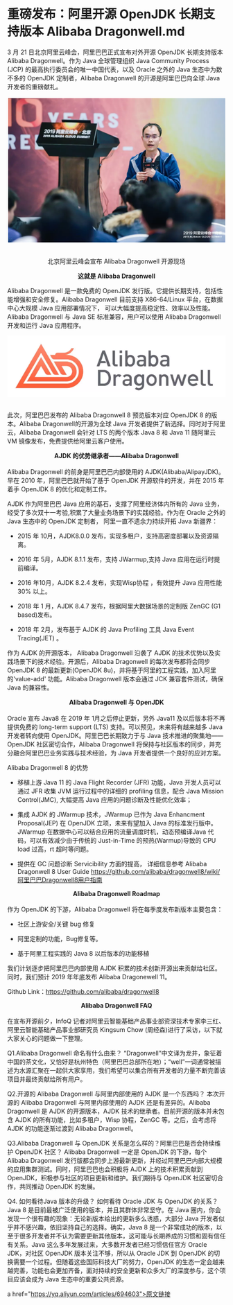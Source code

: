 # 重磅发布：阿里开源 OpenJDK 长期支持版本 Alibaba Dragonwell.md

3 月 21 日北京阿里云峰会，阿里巴巴正式宣布对外开源 OpenJDK 长期支持版本 Alibaba Dragonwell。作为 Java 全球管理组织 Java Community Process (JCP) 的最高执行委员会的唯一中国代表，以及 Oracle 之外的 Java 生态中为数不多的 OpenJDK 定制者，Alibaba Dragonwell 的开源是阿里巴巴向全球 Java 开发者的重磅献礼。

<div style="text-align:center" align="center">
<img src="/images/重磅发布：阿里开源 OpenJDK 长期支持版本 Alibaba Dragonwell1.png" align="center" />
</div>

</br>

<div style="text-align:center" align="center">

北京阿里云峰会宣布 Alibaba Dragonwell 开源现场

<b>这就是 Alibaba Dragonwell</b>
</div>



Alibaba Dragonwell 是一款免费的 OpenJDK 发行版。它提供长期支持，包括性能增强和安全修复。Alibaba Dragonwell 目前支持 X86-64/Linux 平台，在数据中心大规模 Java 应用部署情况下， 可以大幅度提高稳定性、效率以及性能。Alibaba Dragonwell 与 Java SE 标准兼容，用户可以使用 Alibaba Dragonwell 开发和运行 Java 应用程序。


<div style="text-align:center" align="center">
<img src="/images/重磅发布：阿里开源 OpenJDK 长期支持版本 Alibaba Dragonwell2.png" align="center" />
</div>

</br>


此次，阿里巴巴发布的 Alibaba Dragonwell 8 预览版本对应 OpenJDK 8 的版本。Alibaba Dragonwell的开源为全球 Java 开发者提供了新选择。同时对于阿里云，Alibaba Dragonwell 会针对 LTS 的两个版本 Java 8 和 Java 11 随阿里云 VM 镜像发布，免费提供给阿里云客户使用。




<div style="text-align:center" align="center">
<b>AJDK 的优势继承者——Alibaba Dragonwell</b>
</div>
</br>
Alibaba Dragonwell 的前身是阿里巴巴内部使用的 AJDK(Alibaba/AlipayJDK)。早在 2010 年，阿里巴巴就开始了基于 OpenJDK 开源软件的开发，并在 2015 年着手 OpenJDK 8 的优化和定制工作。


AJDK 作为阿里巴巴 Java 应用的基石，支撑了阿里经济体内所有的 Java 业务，经受了多次双十一考验,积累了大量业务场景下的实践经验。作为在 Oracle 之外的 Java 生态中的 OpenJDK 定制者， 阿里一直不遗余力持续开拓 Java 新疆界：

- 2015 年 10月，AJDK8.0.0 发布，实现多租户，支持高密度部署以及资源隔离。

- 2016 年 5月，AJDK 8.1.1 发布，支持 JWarmup,支持 Java 应用在运行时提前编译。

- 2016 年10月，AJDK 8.2.4 发布，实现Wisp协程 ，有效提升 Java 应用性能 30% 以上。

- 2018 年 1 月，AJDK 8.4.7  发布，根据阿里大数据场景的定制版 ZenGC (G1 based)发布。

- 2018 年 2月，发布基于 AJDK 的 Java Profiling 工具 Java Event Tracing(JET) 。



作为 AJDK 的开源版本， Alibaba Dragonwell 沿袭了 AJDK 的技术优势以及实践场景下的技术经验。开源后，Alibaba Dragonwell 的每次发布都将会同步 OpenJDK 8 的最新更新(OpenJDK 8u)，并将基于阿里的工程实践，加入阿里的'value-add' 功能。Alibaba Dragonwell 版本会通过 JCK 兼容套件测试，确保 Java 的兼容性。


<div style="text-align:center" align="center">
<b>Alibaba Dragonwell 与 OpenJDK</b>
</div>
</br>
Oracle 宣布 Java8 在 2019 年 1月之后停止更新，另外 Java11 及以后版本将不再提供免费的 long-term support (LTS) 支持。可以预见，未来将有越来越多 Java 开发者转向使用 OpenJDK。阿里巴巴长期致力于与 Java 技术推进的聚集地——OpenJDK 社区密切合作，Alibaba Dragonwell 将保持与社区版本的同步，并充分融合阿里巴巴业务实践与技术经验，为 Java 开发者提供一个良好的应对方案。



Alibaba Dragonwell 8 的优势
- 移植上游 Java 11 的 Java Flight Recorder (JFR) 功能，Java 开发人员可以通过 JFR 收集 JVM 运行过程中的详细的 profiling 信息，配合 Java Mission Control(JMC),  大幅提高 Java 应用的问题诊断及性能优化效率；

- 集成 AJDK 的 JWarmup 技术，JWarmup 已作为 Java Enhancment Proposal(JEP) 在 OpenJDK 立项，未来有望加入 Java 的标准发行版中。JWarmup 在数据中心可以结合应用的流量调度时机，动态预编译Java 代码，可以有效减少由于传统的 Just-in-Time 的预热(Warmup)导致的 CPU load 过高，rt 超时等问题。

- 提供在 GC 问题诊断 Servicibility 方面的提高， 详细信息参考 Alibaba Dragonwell 8 User Guide <https://github.com/alibaba/dragonwell8/wiki/阿里巴巴Dragonwell8用户指南>


<div style="text-align:center" align="center">
<b>Alibaba Dragonwell Roadmap</b>
</div>
</br>
作为 OpenJDK 的下游，Alibaba Dragonwell 将在每季度发布新版本主要包含：

- 社区上游安全/关键 bug 修复

- 阿里定制的功能，Bug修复等。

- 基于阿里工程实践的 Java 8 以后版本的功能移植



我们计划逐步把阿里巴巴内部使用 AJDK 积累的技术创新开源出来贡献给社区。同时，我们预计 2019 年年底发布 Alibaba Dragonewell 11。



Github Link：https://github.com/alibaba/dragonwell8


<div style="text-align:center" align="center">
<b>Alibaba Dragonwell FAQ</b>
</div>
</br>
在宣布开源前夕，InfoQ 记者对阿里云智能基础产品事业部资深技术专家李三红、阿里云智能基础产品事业部研究员 Kingsum Chow (周经森)进行了采访，以下就大家关心的问题做一下整理。


Q1.Alibaba Dragonwell 命名有什么由来？
“Dragonwell”中文译为龙井，象征着中国的茶文化，又恰好是杭州特色（阿里巴巴总部所在地）；“well”一词通常被描述为水源汇聚在一起供大家享用，我们希望可以集合所有开发者的力量不断完善该项目并最终贡献给所有用户。

Q2.开源的 Alibaba Dragonwell 与阿里内部使用的 AJDK 是一个东西吗？
本次开源的 Alibaba Dragonwell 与阿里内部使用的 AJDK 还是有差异的。Alibaba Dragonwell 是 AJDK 的开源版本，AJDK 技术的继承者。目前开源的版本并未包含 AJDK 的所有功能，比如多租户，Wisp 协程，ZenGC 等。之后，会考虑将 AJDK 的功能逐渐过渡到 Alibaba Dragonwell。

Q3.Alibaba Dragonwell 与 OpenJDK 关系是怎么样的？阿里巴巴是否会持续维护 OpenJDK 社区？
Alibaba Dragonwell 一定是 OpenJDK 的下游，每个 Alibaba Dragonwell 发行版都会同步上游最新更新，并经过阿里巴巴内部大规模的应用集群测试。同时，阿里巴巴也会积极将 AJDK 上的技术积累贡献到 OpenJDK，积极参与社区的项目更新和维护。我们期待与 OpenJDK 社区密切合作，共同推动 OpenJDK 的发展。

Q4. 如何看待Java 版本的升级？ 如何看待 Oracle JDK 与 OpenJDK 的关系？
Java 8 是目前最被广泛使用的版本，并且其群体非常坚守。在 Java 圈内，你会发现一个很有趣的现象：无论新版本给出的更新多么诱惑，大部分 Java 开发者似乎并不感兴趣，依旧坚持自己的选择。确实，Java 8 是一个非常成功的版本，以至于很多开发者并不认为需要更新其他版本，这可能与长期养成的习惯和固有信任有关系。Java 这么多年发展过来，大多数开发者已经习惯信任官方 Oracle JDK，对社区 OpenJDK 版本关注不够，所以从 Oracle JDK 到 OpenJDK 的切换需要一个过程。但随着这些国际科技大厂的努力，OpenJDK 的生态一定会越来越完善，功能也会更加齐备，面对持续的安全更新和众多大厂的深度参与，这个项目应该会成为 Java 生态中的重要公共资源。

a href="https://yq.aliyun.com/articles/694603">原文链接</a>
